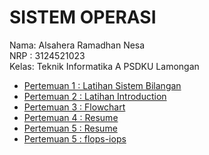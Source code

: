 # SISTEM OPERASI  
Nama: Alsahera Ramadhan Nesa  
NRP : 3124521023  
Kelas: Teknik Informatika A PSDKU Lamongan
- [Pertemuan 1 : Latihan Sistem Bilangan](pertemuan1.md)
- [Pertemuan 2 : Latihan Introduction](pertemuan2.md)
- [Pertemuan 3 : Flowchart](pertemuan3.md)
- [Pertemuan 4 : Resume](pertemuan4.md)
- [Pertemuan 5 : Resume](pertemuan5.md)
- [Pertemuan 5 : flops-iops](flopsiops)
